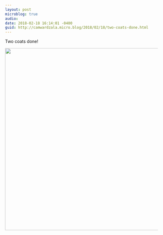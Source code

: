 ```yaml
---
layout: post
microblog: true
audio: 
date: 2018-02-18 16:14:01 -0400
guid: http://camwardzala.micro.blog/2018/02/18/two-coats-done.html
---
```

Two coats done!

<img src="http://www.camwardzala.com/uploads/2018/eb9c0eb806.jpg" width="600" height="600" />
